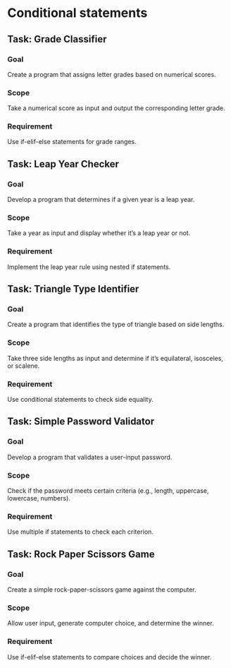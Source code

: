 # Conditional statements

## Task: Grade Classifier 
### Goal
 Create a program that assigns letter grades based on numerical scores. 
### Scope
 Take a numerical score as input and output the corresponding letter grade. 
### Requirement
Use if-elif-else statements for grade ranges.

## Task: Leap Year Checker 
### Goal
 Develop a program that determines if a given year is a leap year. 
### Scope
 Take a year as input and display whether it’s a leap year or not. 
### Requirement
Implement the leap year rule using nested if statements.

## Task: Triangle Type Identifier 
### Goal
 Create a program that identifies the type of triangle based on side lengths. 
### Scope
 Take three side lengths as input and determine if it’s equilateral, isosceles, or scalene. 
### Requirement
Use conditional statements to check side equality.

## Task: Simple Password Validator 
### Goal
 Develop a program that validates a user-input password. 
### Scope
 Check if the password meets certain criteria (e.g., length, uppercase, lowercase, numbers). 
### Requirement
Use multiple if statements to check each criterion.

## Task: Rock Paper Scissors Game 
### Goal
 Create a simple rock-paper-scissors game against the computer. 
### Scope
 Allow user input, generate computer choice, and determine the winner. 
### Requirement
Use if-elif-else statements to compare choices and decide the winner.